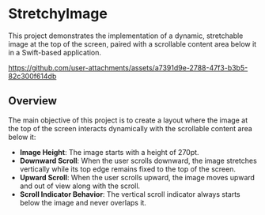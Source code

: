 # StretchyImage
This project demonstrates the implementation of a dynamic, stretchable image at the top of the screen, paired with a scrollable content area below it in a Swift-based application.


https://github.com/user-attachments/assets/a7391d9e-2788-47f3-b3b5-82c300f614db


## Overview

The main objective of this project is to create a layout where the image at the top of the screen interacts dynamically with the scrollable content area below it:

- **Image Height**: The image starts with a height of 270pt.
- **Downward Scroll**: When the user scrolls downward, the image stretches vertically while its top edge remains fixed to the top of the screen.
- **Upward Scroll**: When the user scrolls upward, the image moves upward and out of view along with the scroll.
- **Scroll Indicator Behavior**: The vertical scroll indicator always starts below the image and never overlaps it.
